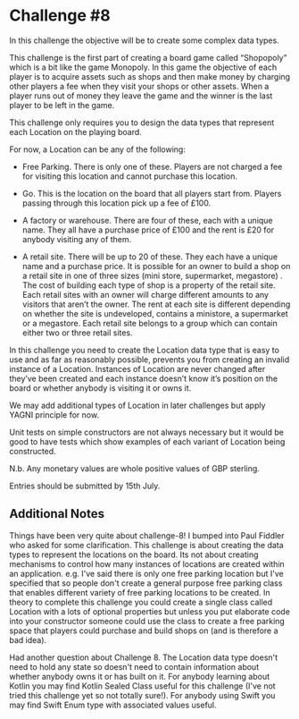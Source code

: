 # Challenge #8

In this challenge the objective will be to create some complex data types.

This challenge is the first part of creating a board game called “Shopopoly” which is a bit like the game Monopoly. In this game the objective of each player is to acquire assets such as shops and then make money by charging other players a fee when they visit your shops or other assets. When a player runs out of money they leave the game and the winner is the last player to be left in the game.

This challenge only requires you to design the data types that represent each Location on the playing board.

For now, a Location can be any of the following:

  * Free Parking. There is only one of these. Players are not charged a fee for visiting this location and cannot purchase this location.

  * Go. This is the location on the board that all players start from. Players passing through this location pick up a fee of £100.

  * A factory or warehouse. There are four of these, each with a unique name. They all have a purchase price of £100 and the rent is £20 for anybody visiting any of them.

  * A retail site. There will be up to 20 of these. They each have a unique name and a purchase price. It is possible for an owner to build a shop on a retail site in one of three sizes (mini store, supermarket, megastore) . The cost of building each type of shop is a property of the retail site. Each retail sites with an owner will charge different amounts to any visitors that aren’t the owner. The rent at each site is different depending on whether the site is undeveloped, contains a ministore, a supermarket or a megastore. Each retail site belongs to a group which can contain either two or three retail sites.

In this challenge you need to create the Location data type that is easy to use and as far as reasonably possible, prevents you from creating an invalid instance of a Location. Instances of Location are never changed after they’ve been created and each instance doesn’t know it’s position on the board or whether anybody is visiting it or owns it.

We may add additional types of Location in later challenges but apply YAGNI principle for now.

Unit tests on simple constructors are not always necessary but it would be good to have tests which show examples of each variant of Location being constructed.

N.b. Any monetary values are whole positive values of GBP sterling.

Entries should be submitted by 15th July.

## Additional Notes

Things have been very quite about challenge-8! I bumped into Paul Fiddler who asked for some clarification. This challenge is about creating the data types to represent the locations on the board. Its not about creating mechanisms to control how many instances of locations are created within an application. e.g. I've said there is only one free parking location but I've specified that so people don't create a general purpose free parking class that enables different variety of free parking locations to be created. In theory to complete this challenge you could create a single class called Location with a lots of optional properties but unless you put elaborate code into your constructor someone could use the class to create a free parking space that players could purchase and build shops on (and is therefore a bad idea).

Had another question about Challenge 8. The Location data type doesn't need to hold any state so doesn't need to contain information about whether anybody owns it or has built on it. For anybody learning about Kotlin you may find Kotlin Sealed Class useful for this challenge (I've not tried this challenge yet so not totally sure!). For anybody using Swift you may find  Swift Enum type with associated values useful.
